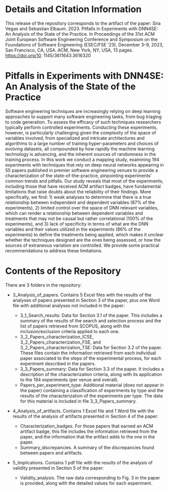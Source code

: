 # Details and Citation Information
This release of the repository corresponds to the artifact of the paper:
Sira Vegas and Sebastian Elbaum. 2023. Pitfalls in Experiments with DNN4SE:
An Analysis of the State of the Practice. In Proceedings of the 31st ACM Joint
European Software Engineering Conference and Symposium on the Foundations of Software Engineering (ESEC/FSE ’23), December 3–9, 2023, San
Francisco, CA, USA. ACM, New York, NY, USA, 13 pages. https://doi.org/10.
1145/3611643.3616320

# Pitfalls in Experiments with DNN4SE: An Analysis of the State of the Practice
Software engineering techniques are increasingly relying on deep learning approaches to support many software engineering tasks, from bug triaging to code generation. To assess the efficacy of such techniques researchers typically perform controlled experiments. Conducting these experiments, however, is particularly challenging given the complexity of the space of variables involved, from specialized and intricate architectures and algorithms to a large number of training hyper-parameters and choices of evolving datasets, all compounded by how rapidly the machine learning technology is advancing, and the inherent sources of randomness in the training process. In this work we conduct a mapping study, examining 194 experiments with techniques that rely on deep neural networks appearing in 55 papers published in premier software engineering venues to provide a characterization of the state-of-the-practice, pinpointing experiments' common trends and pitfalls. Our study reveals that most of the experiments, including those that have received ACM artifact badges, have fundamental limitations that raise doubts about the reliability of their findings. More specifically, we find: 1) weak analyses to determine that there is a true relationship between independent and dependent variables (87% of the experiments), 2) limited control over the space of DNN relevant variables, which can render a relationship between dependent variables and treatments that may not be causal but rather correlational (100% of the experiments), and 3) lack of specificity in terms of what are the DNN variables and their values utilized in the experiments (86% of the experiments) to define the treatments being applied, which makes it unclear whether the techniques designed are the ones being assessed, or how the sources of extraneous variation are controlled. We provide some practical recommendations to address these limitations.

# Contents of the Repository
There are 3 folders in the repository:

* 3_Analysis_of_papers. Contains 5 Excel files with the results of the analyses of papers presented in Section 3 of the paper, plus one Word file with additional analyses not included in the paper:
  - 3_1_Search_results: Data for Section 3.1 of the paper. This includes a summary of the results of the search and selection process and the list of papers retrieved from SCOPUS, along with the inclusion/exclusion criteria applied to each one.
  - 3_2_Papers_characterization_ICSE, 3_2_Papers_characterization_FSE, and 3_2_Papers_characterization_TSE: Data for Section 3.2 of the paper. These files contain the information retrieved from each individual paper associated to the steps of the experimental process, for each experiment described in the papers.
  - 3_3_Papers_summary: Data for Section 3.3 of the paper. It includes a description of the characterization criteria, along with its application to the 194 experiments (per venue and overall).
  - Papers_per_experiment_type: Additional material (does not appear in the paper) containing a classification of experiments by type and the results of the characterization of the experiments per type. The data for this material is included in file 3_3_Papers_summary.

* 4_Analysis_of_artifacts. Contains 1 Excel file and 1 Word file with the results of the analysis of artifacts presented in Section 4 of the paper:
  - Characterization_badges. For those papers that earned an ACM artifact badge, this file includes the information retrieved from the paper, and the information that the artifact adds to the one in the paper.
  - Summary_discrepancies. A summary of the discrepancies found between papers and artifacts.

* 5_Implications. Contains 1 pdf file with the results of the analysis of validity presented in Section 5 of the paper:
  - Validity_analysis. The raw data corresponding to Fig. 3 in the paper is provided, along with the detailed values for each experiment.

